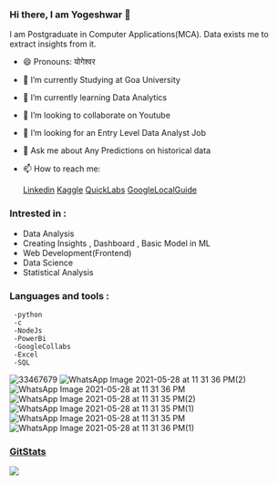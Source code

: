 ### Hi there, I am Yogeshwar 👋
I am Postgraduate in Computer Applications(MCA). Data exists me to extract insights from it. 



- 😄 Pronouns: योगेश्वर 
- 🔭 I’m currently Studying at Goa University 
- 🌱 I’m currently learning Data Analytics
- 👯 I’m looking to collaborate on Youtube
- 🤔 I’m looking for an Entry Level Data Analyst Job
- 💬 Ask me about Any Predictions on historical data 
- 📫 How to reach me: 
      

    [Linkedin](https://www.linkedin.com/in/yogeshwar-manerikar-43788b186/)
    [Kaggle](https://www.kaggle.com/yogeshwarmanerikar/)
    [QuickLabs](https://www.qwiklabs.com/public_profiles/25c12658-a564-43db-995f-c498f613ddad)
    [GoogleLocalGuide](https://www.google.co.in/maps/contrib/108671189139888509076/contribute)
    
 ### Intrested in :
   - Data Analysis
   - Creating Insights , Dashboard , Basic Model in ML
   - Web Development(Frontend)
   - Data Science
   - Statistical Analysis
 ### Languages and tools :
     -python 
     -c
     -NodeJs
     -PowerBi
     -GoogleCollabs
     -Excel
     -SQL
  ![33467679](https://user-images.githubusercontent.com/50474388/120026249-6ebf3800-c00f-11eb-8674-d436793ba6d8.png)
  ![WhatsApp Image 2021-05-28 at 11 31 36 PM(2)](https://user-images.githubusercontent.com/50474388/120024603-15560980-c00d-11eb-8f2c-1ebdb2df2d73.jpeg)
     ![WhatsApp Image 2021-05-28 at 11 31 36 PM](https://user-images.githubusercontent.com/50474388/120024633-1edf7180-c00d-11eb-9d9e-6577e9a9aeb5.jpeg)
     ![WhatsApp Image 2021-05-28 at 11 31 35 PM(2)](https://user-images.githubusercontent.com/50474388/120024645-23a42580-c00d-11eb-912e-eeaad746ec80.jpeg)
     ![WhatsApp Image 2021-05-28 at 11 31 35 PM(1)](https://user-images.githubusercontent.com/50474388/120024657-269f1600-c00d-11eb-889f-8e519ad8142c.jpeg)
     ![WhatsApp Image 2021-05-28 at 11 31 35 PM](https://user-images.githubusercontent.com/50474388/120024666-29017000-c00d-11eb-9622-2eae8357cc19.jpeg)
     ![WhatsApp Image 2021-05-28 at 11 31 36 PM(1)](https://user-images.githubusercontent.com/50474388/120024675-2b63ca00-c00d-11eb-81b8-af961365d943.jpeg)
 
     
 ### [GitStats](https://gitstats.me/YogeshwarManerikar)
 
<img src="https://github-readme-stats.vercel.app/api?username=YogeshwarManerikar&&show_icons=true&title_color=ffffff&icon_color=bb2acf&text_color=daf7dc&bg_color=151515">
     


